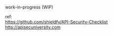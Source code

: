 work-in-progress (WIP)

ref: <br>
https://github.com/shieldfy/API-Security-Checklist
<br>
http://apisecuniversity.com
